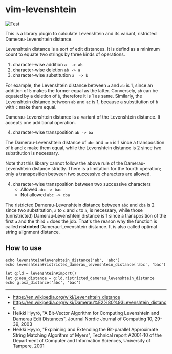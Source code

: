 vim-levenshtein
===============

[![Test](https://github.com/machakann/vim-levenshtein/actions/workflows/test.yml/badge.svg)](https://github.com/machakann/vim-levenshtein/actions/workflows/test.yml)

This is a library plugin to calculate Levenshtein and its variant, ristricted Damerau-Levenshtein distance.

Levenshtein distance is a sort of edit distances.
It is defind as a minimum count to equate two strings by three kinds of operations.

 1. character-wise addition		`a  -> ab`
 2. character-wise deletion		`ab -> a`
 3. character-wise substitution		`a  -> b`

For example, the Levenshtein distance between `a` and `ab` is 1, since an addition of `b` makes the former equal as the latter.
Conversely, `ab` can be equated by a deletion of `b`, therefore it is 1 as same.
Similarly, the Levenshtein distance between `ab` and `ac` is 1, because a substitution of `b` with `c` make them equal.

Damerau-Levenshtein distance is a variant of the Levenshtein distance.
It accepts one additional operation.

 4. character-wise transposition	`ab -> ba`

The Damerau-Levenshtein distance of `abc` and `acb` is 1 since a transposition of `b` and `c` make them equal, while the Levenshtein distance is 2 since two substitution is necessary.

Note that this library cannot follow the above rule of the Damerau-Levenshtein distance strictly.
There is a limitation for the fourth operation; only a transposition between two successive characters are allowed.

 4. character-wise transposition between two successive characters
    - Allowed		`abc -> bac`
    - Not allowed	`abc -> cba`

The ristricted Damerau-Levenshtein distance between `abc` and `cba` is 2 since two substitution, `a` to `c` and `c` to `a`, is necessary, while those (unristricted) Damerau-Levenshtein distance is 1 since a transposition of the first `a` and the third `c` does the job.
That's the reason why the function is called **ristricted** Damerau-Levenshtein distance.
It is also called optimal string alignment distance.



## How to use

```vim
echo levenshtein#levenshtein_distance('ab', 'abc')
echo levenshtein#ristricted_damerau_levenshtein_distance('abc', 'bac')

let g:ld = levenshtein#import()
let g:osa_distance = g:ld.ristricted_damerau_levenshtein_distance
echo g:osa_distance('abc', 'bac')
```

---

 - https://en.wikipedia.org/wiki/Levenshtein_distance
 - https://en.wikipedia.org/wiki/Damerau%E2%80%93Levenshtein_distance
 - Heikki Hyyrö, "A Bit-Vector Algorithm for Computing Levenshtein and Damerau Edit Distances", Journal Nordic Journal of Computing 10, 29-39, 2003
 - Heikki Hyyrö, "Explaining and Extending the Bit-parallel Approximate String Matching Algorithm of Myers", Technical report A2001-10 of the Department of Computer and Information Sciences, University of Tampere, 2001
